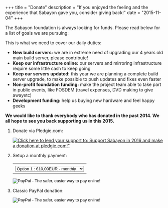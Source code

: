 +++
title = "Donate"
description = "If you enjoyed the feeling and the experience that Sabayon gave you, consider giving back!"
date = "2015-11-04"
+++

The Sabayon foundation is always looking for funds. Please read below for a list of goals we are pursuing:

This is what we need to cover our daily duties:

* **New build servers:** we are in extreme need of upgrading our 4 years old main build server, please contribute!
* **Keep our infrastructure online:** our servers and mirroring infrastructure require some little cash to keep going
* **Keep our servers updated:** this year we are planning a complete build server upgrade, to make possible to push updates and fixes even faster
* **Non-profit foundation funding:** make the project team able to take part in public events, like FOSDEM (travel expenses, DVD making to give awayetc)
* **Development funding:** help us buying new hardware and feel happy geeks

**We would like to thank everybody who has donated in the past 2014. We all hope to see you back supporting us in this 2015.**

1. Donate via Pledgie.com:

    [![Click here to lend your support to: Support Sabayon in 2016 and make a donation at pledgie.com!"](https://pledgie.com/campaigns/31652.png?skin_name=chrome)](https://pledgie.com/campaigns/31652)

1. Setup a monthly payment:

    <form method="post" action="https://www.paypal.com/cgi-bin/webscr">
    <input type="hidden" value="_s-xclick" name="cmd">
    <input type="hidden" name="lc" value="US">
    <input type="hidden" value="6HGA395H37MJ8" name="hosted_button_id">
    <table>
    <tbody><tr><td><input type="hidden" value="" name="on0"></td></tr><tr><td><select name="os0">
	<option value="Option 1">Option 1 : €10,00EUR - monthly</option>
	<option value="Option 2">Option 2 : €20,00EUR - monthly</option>
	<option value="Option 3">Option 3 : €50,00EUR - monthly</option>
	<option value="Option 4">Option 4 : €100,00EUR - monthly</option>
    </select> </td></tr>
    </tbody></table>
    <input type="hidden" value="EUR" name="currency_code">
    <input type="image" border="0" alt="PayPal - The safer, easier way to pay online!" name="submit" src="https://static.sabayon.org/site/img/paypal_subscribe.gif">
    <img width="1" height="1" border="0" src="https://www.paypalobjects.com/WEBSCR-640-20110306-1/en_US/i/scr/pixel.gif" alt="" hidden="" style="display: none !important;">
    </form>

1. Classic PayPal donation:

    <form action="https://www.paypal.com/cgi-bin/webscr" method="post">
    <input type="hidden" name="cmd" value="_s-xclick">
    <input type="hidden" name="lc" value="US">
    <input type="hidden" name="hosted_button_id" value="GG8JWTLGQEL56">
    <input type="image" src="https://www.paypalobjects.com/en_US/i/btn/btn_donateCC_LG.gif" border="0" name="submit" alt="PayPal - The safer, easier way to pay online!">
    <img alt="" border="0" src="https://www.paypalobjects.com/en_US/i/scr/pixel.gif" width="1" height="1" hidden="" style="display: none !important;">
    </form>
